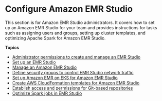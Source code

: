 # Configure Amazon EMR Studio<a name="emr-studio-configure"></a>

This section is for Amazon EMR Studio administrators\. It covers how to set up an Amazon EMR Studio for your team and provides instructions for tasks such as assigning users and groups, setting up cluster templates, and optimizing Apache Spark for Amazon EMR Studio\.

**Topics**
+ [Administrator permissions to create and manage an EMR Studio](emr-studio-admin-permissions.md)
+ [Set up an EMR Studio](emr-studio-set-up.md)
+ [Manage an Amazon EMR Studio](emr-studio-manage-studio.md)
+ [Define security groups to control EMR Studio network traffic](emr-studio-security-groups.md)
+ [Set up Amazon EMR on EKS for Amazon EMR Studio](emr-studio-create-eks-cluster.md)
+ [Create AWS CloudFormation templates for Amazon EMR Studio](emr-studio-cluster-templates.md)
+ [Establish access and permissions for Git\-based repositories](emr-studio-enable-git.md)
+ [Optimize Spark jobs in EMR Studio](emr-studio-spark-optimization.md)